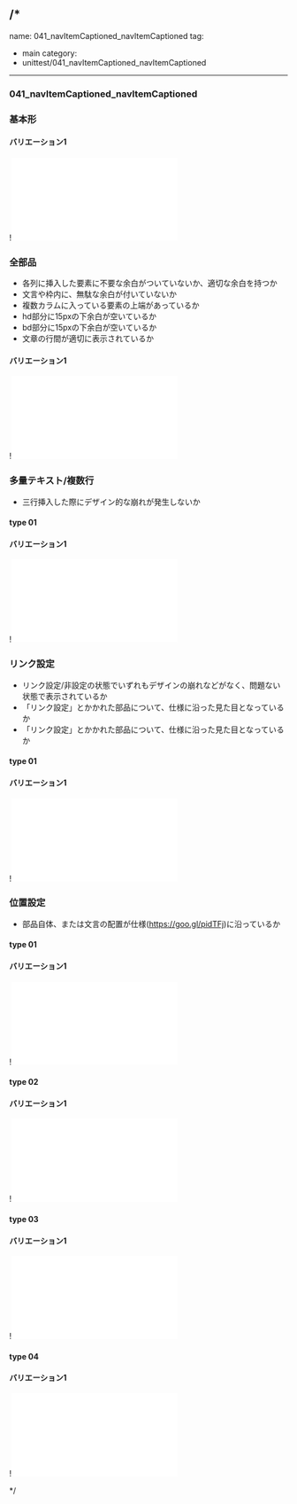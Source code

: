 /*
---
name: 041_navItemCaptioned_navItemCaptioned
tag:
  - main
category:
  - unittest/041_navItemCaptioned_navItemCaptioned
---

### 041_navItemCaptioned_navItemCaptioned
### 基本形

#### バリエーション1

!![041_navItemCaptioned_navItemCaptioned_01basic_1.html](./html/041_navItemCaptioned_navItemCaptioned/041_navItemCaptioned_navItemCaptioned_01basic_1.html)

### 全部品
- 各列に挿入した要素に不要な余白がついていないか、適切な余白を持つか
- 文言や枠内に、無駄な余白が付いていないか
- 複数カラムに入っている要素の上端があっているか
- hd部分に15pxの下余白が空いているか
- bd部分に15pxの下余白が空いているか
- 文章の行間が適切に表示されているか

#### バリエーション1

!![041_navItemCaptioned_navItemCaptioned_02all_1.html](./html/041_navItemCaptioned_navItemCaptioned/041_navItemCaptioned_navItemCaptioned_02all_1.html)

### 多量テキスト/複数行
- 三行挿入した際にデザイン的な崩れが発生しないか

#### type 01
#### バリエーション1

!![041_navItemCaptioned_navItemCaptioned_d03manyText_01_1.html](./html/041_navItemCaptioned_navItemCaptioned/041_navItemCaptioned_navItemCaptioned_d03manyText_01_1.html)

### リンク設定
- リンク設定/非設定の状態でいずれもデザインの崩れなどがなく、問題ない状態で表示されているか
- 「リンク設定」とかかれた部品について、仕様に沿った見た目となっているか
- 「リンク設定」とかかれた部品について、仕様に沿った見た目となっているか

#### type 01
#### バリエーション1

!![041_navItemCaptioned_navItemCaptioned_f11_01_1.html](./html/041_navItemCaptioned_navItemCaptioned/041_navItemCaptioned_navItemCaptioned_f11_01_1.html)

### 位置設定
- 部品自体、または文言の配置が仕様(https://goo.gl/pidTFj)に沿っているか

#### type 01
#### バリエーション1

!![041_navItemCaptioned_navItemCaptioned_f12_01_1.html](./html/041_navItemCaptioned_navItemCaptioned/041_navItemCaptioned_navItemCaptioned_f12_01_1.html)

#### type 02
#### バリエーション1

!![041_navItemCaptioned_navItemCaptioned_f12_02_1.html](./html/041_navItemCaptioned_navItemCaptioned/041_navItemCaptioned_navItemCaptioned_f12_02_1.html)

#### type 03
#### バリエーション1

!![041_navItemCaptioned_navItemCaptioned_f12_03_1.html](./html/041_navItemCaptioned_navItemCaptioned/041_navItemCaptioned_navItemCaptioned_f12_03_1.html)

#### type 04
#### バリエーション1

!![041_navItemCaptioned_navItemCaptioned_f12_04_1.html](./html/041_navItemCaptioned_navItemCaptioned/041_navItemCaptioned_navItemCaptioned_f12_04_1.html)

*/
